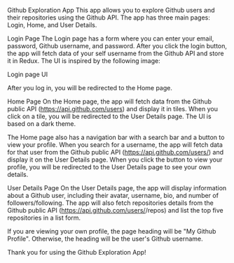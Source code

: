 Github Exploration App
This app allows you to explore Github users and their repositories using the Github API. The app has three main pages: Login, Home, and User Details.

Login Page
The Login page has a form where you can enter your email, password, Github username, and password. After you click the login button, the app will fetch data of your self username from the Github API and store it in Redux. The UI is inspired by the following image:

Login page UI

After you log in, you will be redirected to the Home page.

Home Page
On the Home page, the app will fetch data from the Github public API (https://api.github.com/users) and display it in tiles. When you click on a tile, you will be redirected to the User Details page. The UI is based on a dark theme.

The Home page also has a navigation bar with a search bar and a button to view your profile. When you search for a username, the app will fetch data for that user from the Github public API (https://api.github.com/users/<username>) and display it on the User Details page. When you click the button to view your profile, you will be redirected to the User Details page to see your own details.

User Details Page
On the User Details page, the app will display information about a Github user, including their avatar, username, bio, and number of followers/following. The app will also fetch repositories details from the Github public API (https://api.github.com/users/<username>/repos) and list the top five repositories in a list form.

If you are viewing your own profile, the page heading will be "My Github Profile". Otherwise, the heading will be the user's Github username.

Thank you for using the Github Exploration App!
